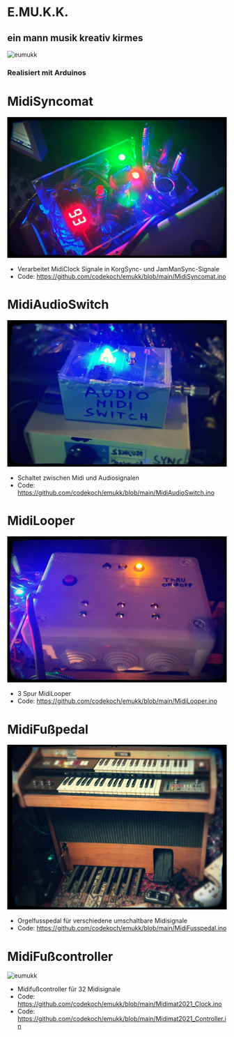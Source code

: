 # E.MU.K.K.
## ein mann musik kreativ kirmes
![eumukk](https://github.com/codekoch/emukk/blob/main/emukk.jpg)
### Realisiert mit Arduinos 
# MidiSyncomat
![eumukk](https://github.com/codekoch/emukk/blob/main/MidiSyncomat.jpg)
- Verarbeitet MidiClock Signale in KorgSync- und JamManSync-Signale
- Code: https://github.com/codekoch/emukk/blob/main/MidiSyncomat.ino
# MidiAudioSwitch
![eumukk](https://github.com/codekoch/emukk/blob/main/MidiAudioSwitch.jpg)
- Schaltet zwischen Midi und Audiosignalen
- Code: https://github.com/codekoch/emukk/blob/main/MidiAudioSwitch.ino
# MidiLooper
![eumukk](https://github.com/codekoch/emukk/blob/main/MidiLooper.jpg)
- 3 Spur MidiLooper 
- Code: https://github.com/codekoch/emukk/blob/main/MidiLooper.ino
# MidiFußpedal
![eumukk](https://github.com/codekoch/emukk/blob/main/MidiFusspedal1.jpg)
- Orgelfusspedal für verschiedene umschaltbare Midisignale  
- Code: https://github.com/codekoch/emukk/blob/main/MidiFusspedal.ino
# MidiFußcontroller
![eumukk](https://github.com/codekoch/emukk/blob/main/MidiController.jpg)
-  Midifußcontroller für 32 Midisignale
- Code: https://github.com/codekoch/emukk/blob/main/Midimat2021_Clock.ino
- Code: https://github.com/codekoch/emukk/blob/main/Midimat2021_Controller.in
